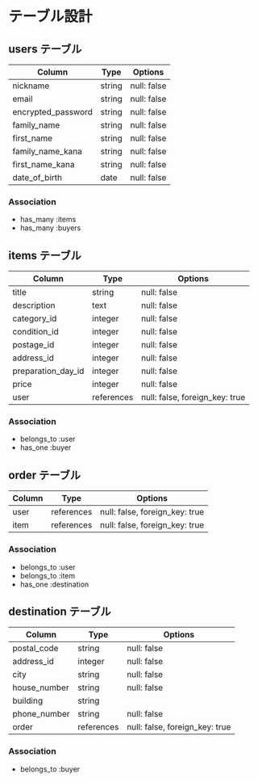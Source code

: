 # テーブル設計

## users テーブル

| Column             | Type   | Options          |
| --------           | ------ | -----------      |
| nickname           | string | null: false      |
| email              | string | null: false      |
| encrypted_password | string | null: false      |
| family_name        | string | null: false      |
| first_name         | string | null: false      |
| family_name_kana   | string | null: false      |
| first_name_kana    | string | null: false      |
| date_of_birth      | date   | null: false      |

### Association

- has_many :items
- has_many :buyers


## items テーブル

| Column              | Type       | Options                        |
| --------            | ------     | -----------                    |
| title               | string     | null: false                    |
| description         | text       | null: false                    |
| category_id         | integer    | null: false                    |
| condition_id        | integer    | null: false                    |
| postage_id          | integer    | null: false                    |
| address_id          | integer    | null: false                    |
| preparation_day_id  | integer    | null: false                    |
| price               | integer    | null: false                    |
| user                | references | null: false, foreign_key: true |


### Association

- belongs_to :user
- has_one :buyer

## order テーブル

| Column  | Type       | Options                        |
| --------| ------     | -----------                    |
| user    | references | null: false, foreign_key: true |
| item    | references | null: false, foreign_key: true |


### Association
- belongs_to :user
- belongs_to :item
- has_one :destination

## destination テーブル

| Column                | Type       | Options                        |
| --------              | ------     | -----------                    |
| postal_code           | string     | null: false                    |
| address_id            | integer    | null: false                    |
| city                  | string     | null: false                    |
| house_number          | string     | null: false                    |
| building              | string     |                                |
| phone_number          | string     | null: false                    |
| order                 | references | null: false, foreign_key: true |


### Association

- belongs_to :buyer
